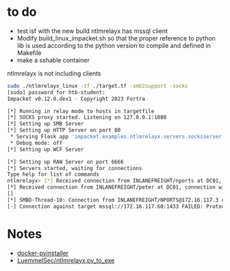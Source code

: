 # to do


* test isf with the new build ntlmrelayx has mssql client
* Modify build_linux_impacket.sh so that the proper reference to python lib is used according to the python version to compile and defined in Makefile
* make a sshable container





ntlmrelayx is not including clients
```bash
sudo ./ntlmrelayx_linux -tf ./target.tf -smb2support -socks
[sudo] password for htb-student:
Impacket v0.12.0.dev1 - Copyright 2023 Fortra

[*] Running in relay mode to hosts in targetfile
[*] SOCKS proxy started. Listening on 127.0.0.1:1080
[*] Setting up SMB Server
[*] Setting up HTTP Server on port 80
 * Serving Flask app 'impacket.examples.ntlmrelayx.servers.socksserver'
 * Debug mode: off
[*] Setting up WCF Server

[*] Setting up RAW Server on port 6666
[*] Servers started, waiting for connections
Type help for list of commands
ntlmrelayx> [*] Received connection from INLANEFREIGHT/nports at DC01, connection will be relayed after re-authentication
[*] Received connection from INLANEFREIGHT/peter at DC01, connection will be relayed after re-authentication
[]
[*] SMBD-Thread-10: Connection from INLANEFREIGHT/NPORTS@172.16.117.3 controlled, attacking target mssql://172.16.117.60:1433
[-] Connection against target mssql://172.16.117.60:1433 FAILED: Protocol Client for mssql not found!
```


# Notes

* [docker-pyinstaller](https://github.com/batonogov/docker-pyinstaller)
* [LuemmelSec/ntlmrelayx.py_to_exe](https://github.com/LuemmelSec/ntlmrelayx.py_to_exe)